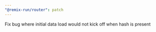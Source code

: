 ```yaml
---
"@remix-run/router": patch
---
```


Fix bug where initial data load would not kick off when hash is present
